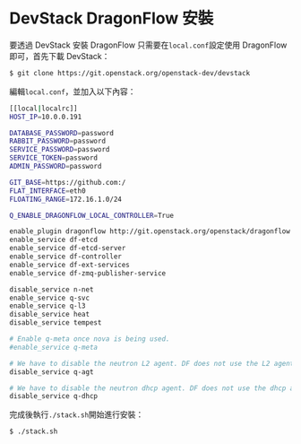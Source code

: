 
# DevStack DragonFlow 安裝
要透過 DevStack 安裝 DragonFlow 只需要在```local.conf```設定使用 DragonFlow 即可，首先下載 DevStack：
```sh
$ git clone https://git.openstack.org/openstack-dev/devstack
```

編輯```local.conf```，並加入以下內容：
```sh
[[local|localrc]]
HOST_IP=10.0.0.191

DATABASE_PASSWORD=password
RABBIT_PASSWORD=password
SERVICE_PASSWORD=password
SERVICE_TOKEN=password
ADMIN_PASSWORD=password

GIT_BASE=https://github.com:/
FLAT_INTERFACE=eth0
FLOATING_RANGE=172.16.1.0/24

Q_ENABLE_DRAGONFLOW_LOCAL_CONTROLLER=True

enable_plugin dragonflow http://git.openstack.org/openstack/dragonflow
enable_service df-etcd
enable_service df-etcd-server
enable_service df-controller
enable_service df-ext-services
enable_service df-zmq-publisher-service

disable_service n-net
enable_service q-svc
enable_service q-l3
disable_service heat
disable_service tempest

# Enable q-meta once nova is being used.
#enable_service q-meta

# We have to disable the neutron L2 agent. DF does not use the L2 agent.
disable_service q-agt

# We have to disable the neutron dhcp agent. DF does not use the dhcp agent.
disable_service q-dhcp
```

完成後執行```./stack.sh```開始進行安裝：
```sh
$ ./stack.sh
```
